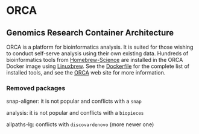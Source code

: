 # ORCA

## Genomics Research Container Architecture

ORCA is a platform for bioinformatics analysis. It is suited for those wishing to conduct self-serve analysis using their own existing data. Hundreds of bioinformatics tools from [Homebrew-Science](https://github.com/Homebrew/homebrew-science) are installed in the ORCA Docker image using [Linuxbrew](http://linuxbrew.sh). See the [Dockerfile](Dockerfile) for the complete list of installed tools, and see the [ORCA](http://www.bcgsc.ca/services/orca) web site for more information.


### Removed packages
snap-aligner: it is not popular and conflicts with a `snap`

analysis: it is not popular and conflicts with a `biopieces`

allpaths-lg: conflicts with `discovardenovo` (more newer one)
